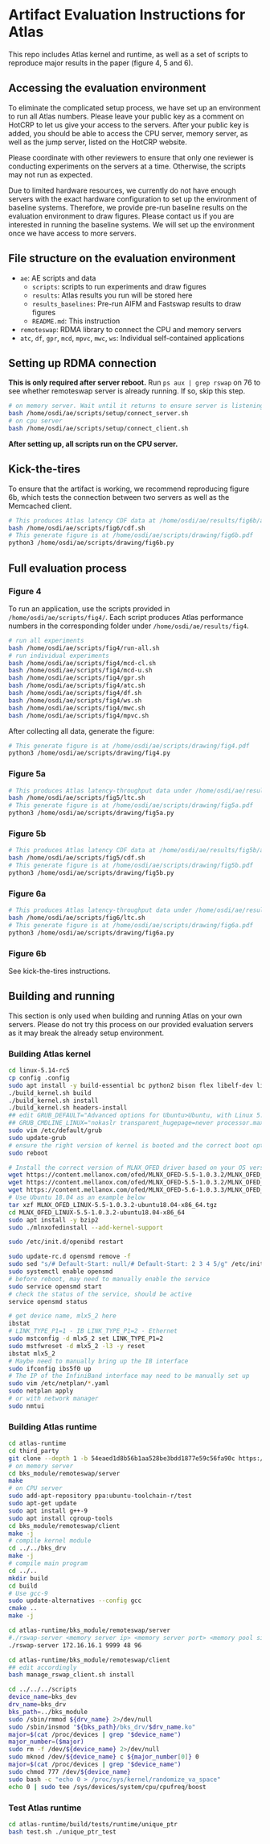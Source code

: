 # Artifact Evaluation Instructions for Atlas

This repo includes Atlas kernel and runtime, as well as a set of scripts to reproduce major results in the paper (figure 4, 5 and 6).

## Accessing the evaluation environment

To eliminate the complicated setup process, we have set up an environment to run all Atlas numbers. Please leave your public key as a comment on HotCRP to let us give your access to the servers. After your public key is added, you should be able to access the CPU server, memory server, as well as the jump server, listed on the HotCRP website.

Please coordinate with other reviewers to ensure that only one reviewer is conducting experiments on the servers at a time. Otherwise, the scripts may not run as expected.

Due to limited hardware resources, we currently do not have enough servers with the exact hardware configuration to set up the environment of baseline systems. Therefore, we provide pre-run baseline results on the evaluation environment to draw figures. Please contact us if you are interested in running the baseline systems. We will set up the environment once we have access to more servers.

## File structure on the evaluation environment

* `ae`: AE scripts and data
  * `scripts`: scripts to run experiments and draw figures
  * `results`: Atlas results you run will be stored here
  * `results_baselines`: Pre-run AIFM and Fastswap results to draw figures
  * `README.md`: This instruction
* `remoteswap`: RDMA library to connect the CPU and memory servers
* `atc`, `df`, `gpr`, `mcd`, `mpvc`, `mwc`, `ws`: Individual self-contained applications

## Setting up RDMA connection

**This is only required after server reboot.** Run `ps aux | grep rswap` on 76 to see whether remoteswap server is already running. If so, skip this step.

```bash
# on memory server. Wait until it returns to ensure server is listening for connections
bash /home/osdi/ae/scripts/setup/connect_server.sh
# on cpu server
bash /home/osdi/ae/scripts/setup/connect_client.sh
```

**After setting up, all scripts run on the CPU server.**

## Kick-the-tires

To ensure that the artifact is working, we recommend reproducing figure 6b, which tests the connection between two servers as well as the Memcached client.

```bash
# This produces Atlas latency CDF data at /home/osdi/ae/results/fig6b/atlas.csv
bash /home/osdi/ae/scripts/fig6/cdf.sh
# This generate figure is at /home/osdi/ae/scripts/drawing/fig6b.pdf
python3 /home/osdi/ae/scripts/drawing/fig6b.py
```

## Full evaluation process

### Figure 4

To run an application, use the scripts provided in `/home/osdi/ae/scripts/fig4/`. Each script produces Atlas performance numbers in the corresponding folder under `/home/osdi/ae/results/fig4`.

```bash
# run all experiments
bash /home/osdi/ae/scripts/fig4/run-all.sh
# run individual experiments
bash /home/osdi/ae/scripts/fig4/mcd-cl.sh
bash /home/osdi/ae/scripts/fig4/mcd-u.sh
bash /home/osdi/ae/scripts/fig4/gpr.sh
bash /home/osdi/ae/scripts/fig4/atc.sh
bash /home/osdi/ae/scripts/fig4/df.sh
bash /home/osdi/ae/scripts/fig4/ws.sh
bash /home/osdi/ae/scripts/fig4/mwc.sh
bash /home/osdi/ae/scripts/fig4/mpvc.sh
```

After collecting all data, generate the figure:

```bash
# This generate figure is at /home/osdi/ae/scripts/drawing/fig4.pdf
python3 /home/osdi/ae/scripts/drawing/fig4.py
```

### Figure 5a

```bash
# This produces Atlas latency-throughput data under /home/osdi/ae/results/fig5a
bash /home/osdi/ae/scripts/fig5/ltc.sh
# This generate figure is at /home/osdi/ae/scripts/drawing/fig5a.pdf
python3 /home/osdi/ae/scripts/drawing/fig5a.py
```

### Figure 5b

```bash
# This produces Atlas latency CDF data at /home/osdi/ae/results/fig5b/atlas.csv
bash /home/osdi/ae/scripts/fig5/cdf.sh
# This generate figure is at /home/osdi/ae/scripts/drawing/fig5b.pdf
python3 /home/osdi/ae/scripts/drawing/fig5b.py
```

### Figure 6a

```bash
# This produces Atlas latency-throughput data under /home/osdi/ae/results/fig6a
bash /home/osdi/ae/scripts/fig6/ltc.sh
# This generate figure is at /home/osdi/ae/scripts/drawing/fig6a.pdf
python3 /home/osdi/ae/scripts/drawing/fig6a.py
```

### Figure 6b

See kick-the-tires instructions.

## Building and running

This section is only used when building and running Atlas on your own servers. Please do not try this process on our provided evaluation servers as it may break the already setup environment.

### Building Atlas kernel

```bash
cd linux-5.14-rc5
cp config .config
sudo apt install -y build-essential bc python2 bison flex libelf-dev libssl-dev libncurses-dev libncurses5-dev libncursesw5-dev
./build_kernel.sh build
./build_kernel.sh install
./build_kernel.sh headers-install
## edit GRUB_DEFAULT="Advanced options for Ubuntu>Ubuntu, with Linux 5.14.0-rc5+", or what ever the new kernel version code it
## GRUB_CMDLINE_LINUX="nokaslr transparent_hugepage=never processor.max_cstate=0 intel_idle.max_cstate=0 tsx=on tsx_async_abort=off mitigations=off quiet splash noibrs noibpb nospec_store_bypass_disable no_stf_barrier"
sudo vim /etc/default/grub
sudo update-grub
# ensure the right version of kernel is booted and the correct boot options are used. The command below should have output
sudo reboot

# Install the correct version of MLNX_OFED driver based on your OS version
wget https://content.mellanox.com/ofed/MLNX_OFED-5.5-1.0.3.2/MLNX_OFED_LINUX-5.5-1.0.3.2-ubuntu18.04-x86_64.tgz
wget https://content.mellanox.com/ofed/MLNX_OFED-5.5-1.0.3.2/MLNX_OFED_LINUX-5.5-1.0.3.2-ubuntu20.04-x86_64.tgz
wget https://content.mellanox.com/ofed/MLNX_OFED-5.6-1.0.3.3/MLNX_OFED_LINUX-5.6-1.0.3.3-ubuntu22.04-x86_64.tgz
# Use Ubuntu 18.04 as an example below
tar xzf MLNX_OFED_LINUX-5.5-1.0.3.2-ubuntu18.04-x86_64.tgz
cd MLNX_OFED_LINUX-5.5-1.0.3.2-ubuntu18.04-x86_64
sudo apt install -y bzip2
sudo ./mlnxofedinstall --add-kernel-support

sudo /etc/init.d/openibd restart

sudo update-rc.d opensmd remove -f
sudo sed "s/# Default-Start: null/# Default-Start: 2 3 4 5/g" /etc/init.d/opensmd -i
sudo systemctl enable opensmd
# before reboot, may need to manually enable the service
sudo service opensmd start
# check the status of the service, should be active
service opensmd status

# get device name, mlx5_2 here 
ibstat
# LINK_TYPE_P1=1 - IB LINK_TYPE_P1=2 - Ethernet
sudo mstconfig -d mlx5_2 set LINK_TYPE_P1=2
sudo mstfwreset -d mlx5_2 -l3 -y reset
ibstat mlx5_2
# Maybe need to manually bring up the IB interface
sudo ifconfig ibs5f0 up
# The IP of the InfiniBand interface may need to be manually set up
sudo vim /etc/netplan/*.yaml
sudo netplan apply
# or with network manager
sudo nmtui
```

### Building Atlas runtime

```bash
cd atlas-runtime
cd third_party
git clone --depth 1 -b 54eaed1d8b56b1aa528be3bdd1877e59c56fa90c https://github.com/jemalloc/jemalloc.git
# on memory server
cd bks_module/remoteswap/server
make
# on CPU server
sudo add-apt-repository ppa:ubuntu-toolchain-r/test
sudo apt-get update
sudo apt install g++-9
sudo apt install cgroup-tools
cd bks_module/remoteswap/client
make -j
# compile kernel module
cd ../../bks_drv
make -j
# compile main program
cd ../..
mkdir build
cd build
# Use gcc-9
sudo update-alternatives --config gcc
cmake ..
make -j

cd atlas-runtime/bks_module/remoteswap/server
#./rswap-server <memory server ip> <memory server port> <memory pool size in GB> <number of cores on CPU server>
./rswap-server 172.16.16.1 9999 48 96

cd atlas-runtime/bks_module/remoteswap/client
## edit accordingly
bash manage_rswap_client.sh install

cd ../../../scripts
device_name=bks_dev
drv_name=bks_drv
bks_path=../bks_module
sudo /sbin/rmmod ${drv_name} 2>/dev/null
sudo /sbin/insmod "${bks_path}/bks_drv/$drv_name.ko"
major=$(cat /proc/devices | grep "$device_name")
major_number=($major)
sudo rm -f /dev/${device_name} 2>/dev/null
sudo mknod /dev/${device_name} c ${major_number[0]} 0
major=$(cat /proc/devices | grep "$device_name")
sudo chmod 777 /dev/${device_name}
sudo bash -c "echo 0 > /proc/sys/kernel/randomize_va_space"
echo 0 | sudo tee /sys/devices/system/cpu/cpufreq/boost
```
### Test Atlas runtime
```bash
cd atlas-runtime/build/tests/runtime/unique_ptr
bash test.sh ./unique_ptr_test
```

